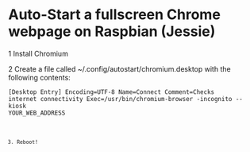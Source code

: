 # Auto-Start a fullscreen Chrome webpage on Raspbian (Jessie)

1 Install Chromium

2 Create a file called ~/.config/autostart/chromium.desktop with the following contents:

<code>[Desktop Entry]
Encoding=UTF-8
Name=Connect
Comment=Checks internet connectivity
Exec=/usr/bin/chromium-browser -incognito --kiosk YOUR_WEB_ADDRESS<code>

3. Reboot!
